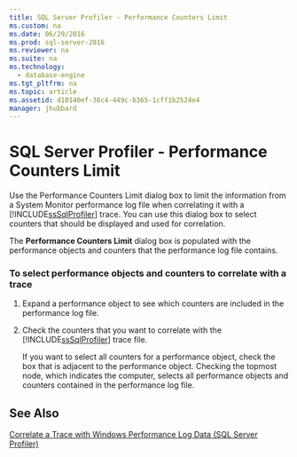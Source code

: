 ```yaml
---
title: SQL Server Profiler - Performance Counters Limit
ms.custom: na
ms.date: 06/29/2016
ms.prod: sql-server-2016
ms.reviewer: na
ms.suite: na
ms.technology: 
  - database-engine
ms.tgt_pltfrm: na
ms.topic: article
ms.assetid: d10140ef-36c4-449c-b365-1cff1b2524e4
manager: jhubbard
---
```

# SQL Server Profiler - Performance Counters Limit
Use the Performance Counters Limit dialog box to limit the information from a System Monitor performance log file when correlating it with a [!INCLUDE[ssSqlProfiler](../../Topics/TopicNameContainA/includes/ssSqlProfiler_md.md)] trace. You can use this dialog box to select counters that should be displayed and used for correlation.  
  
 The **Performance Counters Limit** dialog box is populated with the performance objects and counters that the performance log file contains.  
  
### To select performance objects and counters to correlate with a trace  
  
1.  Expand a performance object to see which counters are included in the performance log file.  
  
2.  Check the counters that you want to correlate with the [!INCLUDE[ssSqlProfiler](../../Topics/TopicNameContainA/includes/ssSqlProfiler_md.md)] trace file.  
  
     If you want to select all counters for a performance object, check the box that is adjacent to the performance object. Checking the topmost node, which indicates the computer, selects all performance objects and counters contained in the performance log file.  
  
## See Also  
 [Correlate a Trace with Windows Performance Log Data (SQL Server Profiler)](../../Topics/TopicNameContainA/Correlate-a-Trace-with-Windows-Performance-Log-Data--SQL-Server-Profiler-.md)